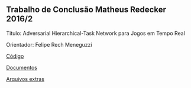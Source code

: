 ## Trabalho de Conclusão Matheus Redecker 2016/2

Titulo: Adversarial Hierarchical-Task Network para Jogos em Tempo Real

Orientador: Felipe Rech Meneguzzi

[Código](code)

[Documentos](docs)

[Arquivos extras](util)

